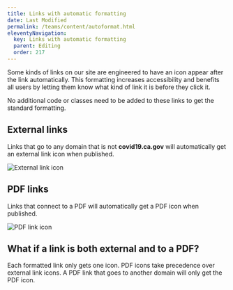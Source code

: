 ```yaml
---
title: Links with automatic formatting
date: Last Modified 
permalink: /teams/content/autoformat.html
eleventyNavigation:
  key: Links with automatic formatting
  parent: Editing
  order: 217
---
```

Some kinds of links on our site are engineered to have an icon appear after the link automatically. This formatting increases accessibility and benefits all users by letting them know what kind of link it is before they click it.

No additional code or classes need to be added to these links to get the standard formatting.

## External links

Links that go to any domain that is not **covid19.ca.gov** will automatically get an external link icon when published.

![External link icon](https://cagov.github.io/covid19.ca.gov-site-eng-playbook//content/images/externallink.png)

## PDF links

Links that connect to a PDF will automatically get a PDF icon when published. 

![PDF link icon](https://cagov.github.io/covid19.ca.gov-site-eng-playbook//content/images/pdflink.png)

## What if a link is both external and to a PDF?

Each formatted link only gets one icon. PDF icons take precedence over external link icons. A PDF link that goes to another domain will only get the PDF icon. 
